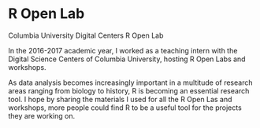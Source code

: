 # R Open Lab
Columbia University Digital Centers R Open Lab

In the 2016-2017 academic year, I worked as a teaching intern with the Digital Science Centers of Columbia University, hosting R Open Labs and workshops. 

As data analysis becomes increasingly important in a multitude of research areas ranging from biology to history, R is becoming an essential research tool. I hope by sharing the materials I used for all the R Open Las and workshops, more people could find R to be a useful tool for the projects they are working on.

